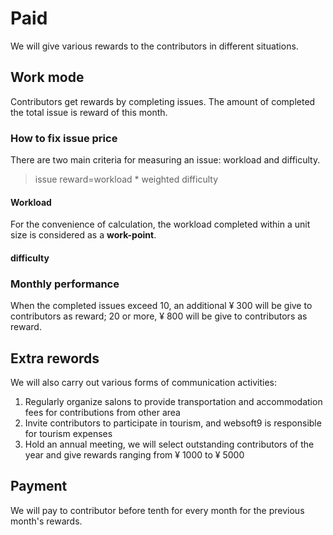 # Paid

We will give various rewards to the contributors in different situations.

## Work mode

Contributors get rewards by completing issues. The amount of completed the total issue is reward of this month.

### How to fix issue price

There are two main criteria for measuring an issue: workload and difficulty.

> issue reward=workload \* weighted difficulty

#### Workload

For the convenience of calculation, the workload completed within a unit size is considered as a **work-point**.

#### difficulty

### Monthly performance

When the completed issues exceed 10, an additional ¥ 300 will be give to contributors as reward; 20 or more, ¥ 800 will be give to contributors as reward.

## Extra rewords

We will also carry out various forms of communication activities:

1. Regularly organize salons to provide transportation and accommodation fees for contributions from other area
2. Invite contributors to participate in tourism, and websoft9 is responsible for tourism expenses
3. Hold an annual meeting, we will select outstanding contributors of the year and give rewards ranging from ¥ 1000 to ¥ 5000

## Payment

We will pay to contributor before tenth for every month for the previous month's rewards.
